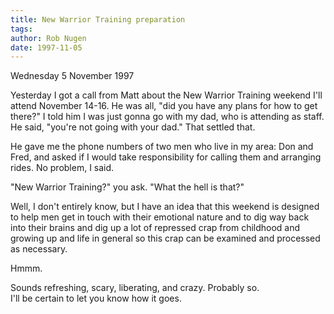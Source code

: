 ```yaml
---
title: New Warrior Training preparation
tags: 
author: Rob Nugen
date: 1997-11-05
---
```


<p class=date>Wednesday 5 November 1997</p>

<p>
Yesterday I got a call from Matt about the New Warrior Training weekend I'll attend November 14-16. He was all, "did you have any plans for how to get there?"  I told him I was just gonna go with my dad, who is attending as staff.  He said, "you're not going with your dad."  That settled that.
<p>
He gave me the phone numbers of two men who live in my area: Don and Fred, and asked if I would take responsibility for calling them and arranging rides.  No problem, I said.
<p>
"New Warrior Training?" you ask.  "What the hell is that?"
<p>
Well, I don't entirely know, but I have an idea that this weekend is designed to help men get in touch with their emotional nature and to dig way back into their brains and dig up a lot of repressed crap from childhood and growing up and life in general so this crap can be examined and processed as necessary. 
<p>
Hmmm.
<p>
Sounds refreshing, scary, liberating, and crazy.  Probably so.
<br>
I'll be certain to let you know how it goes.
<p>

